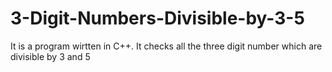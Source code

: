 # 3-Digit-Numbers-Divisible-by-3-5
It is a program wirtten in C++. It checks all the three digit number which are divisible by 3 and 5
